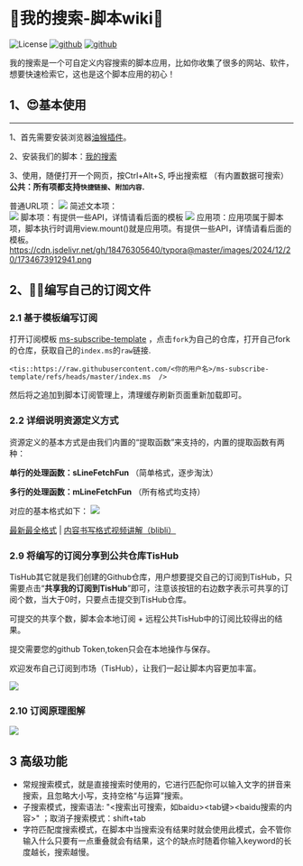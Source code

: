 # 📝我的搜索-脚本wiki💖
![License](https://img.shields.io/github/license/My-Search/my-search)  <a href="https://github.com/My-Search/my-search">![github](https://img.shields.io/badge/我的搜索-脚本-brightgreen.svg)</a>  <a href="https://github.com/My-Search/my-search/blob/master/%E6%9B%B4%E6%96%B0%E6%97%A5%E5%BF%97.md">![github](https://img.shields.io/badge/更新日志-brightgreen.svg)</a>


我的搜索是一个可自定义内容搜索的脚本应用，比如你收集了很多的网站、软件，想要快速检索它，这也是这个脚本应用的初心！

## 1、😍基本使用
------

1、首先需要安装浏览器[油猴插件](https://www.tampermonkey.net/index.php?browser=chrome&locale=zh)。

2、安装我们的脚本：[我的搜索](https://greasyfork.org/zh-CN/scripts/457020-%E6%88%91%E7%9A%84%E6%90%9C%E7%B4%A2)

3、使用，随便打开一个网页，按Ctrl+Alt+S, 呼出搜索框 （有内置数据可搜索）
**公共：所有项都支持`快捷链接`、`附加内容`.**

普通URL项：
![](https://cdn.jsdelivr.net/gh/18476305640/typora@master/images/2024/12/20/1734673226801.png)
简述文本项：  
![](https://cdn.jsdelivr.net/gh/18476305640/typora@master/images/2024/12/20/1734673445483.png)
脚本项：有提供一些API，详情请看后面的模板
![](https://cdn.jsdelivr.net/gh/18476305640/typora@master/images/2024/12/20/1734673700418.png)
应用项：应用项属于脚本项，脚本执行时调用view.mount()就是应用项。有提供一些API，详情请看后面的模板。
https://cdn.jsdelivr.net/gh/18476305640/typora@master/images/2024/12/20/1734673912941.png

## 2、🐱‍🏍编写自己的订阅文件
### 2.1 **基于模板编写订阅**
打开订阅模板 [ms-subscribe-template](https://github.com/My-Search/ms-subscribe-template) ，点击`fork`为自己的仓库，打开自己fork的仓库，获取自己的`index.ms`的`raw`链接.
```text
<tis::https://raw.githubusercontent.com/<你的用户名>/ms-subscribe-template/refs/heads/master/index.ms  />
```

然后将之追加到脚本订阅管理上，清理缓存刷新页面重新加载即可。


### 2.2 详细说明资源定义方式

资源定义的基本方式是由我们内置的“提取函数”来支持的，内置的提取函数有两种：

**单行的处理函数：sLineFetchFun** （简单格式，逐步淘汰）

**多行的处理函数：mLineFetchFun** （所有格式均支持）

对应的基本格式如下：
![](https://cdn.jsdelivr.net/gh/18476305640/typora@master/images/2024/06/02/20240602150255177.png)

[最新最全格式](https://github.com/My-Search/ms-subscribe-template/blob/master/content/search-db0.md)  |  [内容书写格式视频讲解（blibli）](https://www.bilibili.com/video/BV1Xx4y1o7ps)


### 2.9 将编写的订阅分享到公共仓库TisHub

TisHub其它就是我们创建的Github仓库，用户想要提交自己的订阅到TisHub，只需要点击“**共享我的订阅到TisHub**”即可，注意该按钮的右边数字表示可共享的订阅个数，当大于0时，只要点击提交到TisHub仓库。

可提交的共享个数，脚本会本地订阅 + 远程公共TisHub中的订阅比较得出的结果。 

提交需要您的github Token,token只会在本地操作与保存。

欢迎发布自己订阅到市场（TisHub），让我们一起让脚本内容更加丰富。

![](https://cdn.jsdelivr.net/gh/18476305640/typora@master/images/2024/06/02/20240602150344767.png)

### 2.10 订阅原理图解
![](https://cdn.jsdelivr.net/gh/18476305640/typora@master/images/2024/06/05/1717589115149.png)

## 3 高级功能
- 常规搜索模式，就是直接搜索时使用的，它进行匹配你可以输入文字的拼音来搜索，且忽略大小写，支持空格“与运算”搜索。
- 子搜索模式，搜索语法: "<搜索出可搜索，如baidu><tab键><baidu搜索的内容>" ；取消子搜索模式：shift+tab
- 字符匹配度搜索模式，在脚本中当搜索没有结果时就会使用此模式，会不管你输入什么只要有一点重叠就会有结果，这个的缺点时随着你输入keyword的长度越长，搜索越慢。
